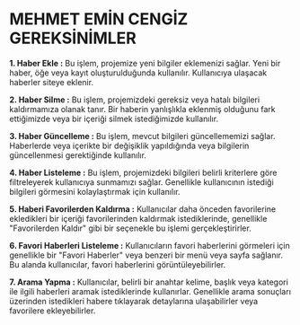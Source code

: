 # MEHMET EMİN CENGİZ GEREKSİNİMLER

**1. Haber Ekle :**  Bu işlem, projemize yeni bilgiler eklemenizi sağlar. Yeni bir haber, öğe veya kayıt oluşturulduğunda kullanılır. Kullanıcıya ulaşacak haberler siteye eklenir.

**2. Haber Silme :** Bu işlem, projemizdeki gereksiz veya hatalı bilgileri kaldırmamıza olanak tanır. Bir haberin yanlışlıkla eklenmiş olduğunu fark ettiğimizde veya bir içeriği silmek istediğimizde kullanılır.

**3. Haber Güncelleme :**  Bu işlem, mevcut bilgileri güncellememizi sağlar. Haberlerde veya içerikte bir değişiklik yapıldığında veya bilgilerin güncellenmesi gerektiğinde kullanılır.

**4. Haber Listeleme :**  Bu işlem, projemizdeki bilgileri belirli kriterlere göre filtreleyerek kullanıcıya sunmamızı sağlar. Genellikle kullanıcının istediği bilgileri görmesini kolaylaştırmak için kullanılır.

**5. Haberi Favorilerden Kaldırma :** Kullanıcılar daha önceden favorilerine ekledikleri bir içeriği favorilerinden kaldırmak istediklerinde, genellikle "Favorilerden Kaldır" gibi bir seçenekle bu işlemi gerçekleştirirler.

**6. Favori Haberleri Listeleme :** Kullanıcıların favori haberlerini görmeleri için genellikle bir "Favori Haberler" veya benzeri bir menü veya sayfa sağlanır. Bu alanda kullanıcılar, favori haberlerini görüntüleyebilirler.

**7. Arama Yapma :** Kullanıcılar, belirli bir anahtar kelime, başlık veya kategori ile ilgili haberleri aramak istediklerinde kullanırlar. Genellikle arama sonuçları üzerinden istedikleri habere tıklayarak detaylarına ulaşabilirler veya favorilere ekleyebilirler.

